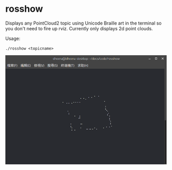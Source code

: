 # rosshow

Displays any PointCloud2 topic using Unicode Braille art in the terminal so you don't need to fire up rviz. Currently only displays 2d point clouds.

Usage:
```
./rosshow <topicname>
```

![screenshot](/screenshot.png?raw=true "screenshot")
